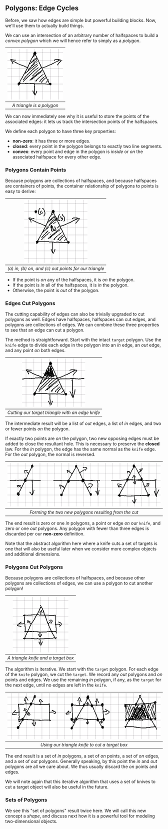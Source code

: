 ## Polygons: Edge Cycles

Before, we saw how edges are simple but powerful building blocks. Now, we'll
use them to actually build things.

We can use an intersection of an arbitrary number of halfspaces to build
a _convex polygon_ which we will hence refer to simply as a _polygon_.

| ![A triangle](./1-triangle.png) |
|:--:|
| _A triangle is a polygon_ |

We can now immediately see why it is useful to store the points of the
associated edges: it lets us track the intersection points of the halfspaces.

We define each polygon to have three key properties:

- **non-zero**: it has three or more edges.
- **closed**: every point in the polygon belongs to exactly two line segments.
- **convex**: every point and edge in the polygon is _inside_ or _on_ the
  associated halfspace for every other edge.

### Polygons Contain Points

Because polygons are collections of halfspaces, and because halfspaces
are containers of points, the container relationship of polygons to points is
easy to derive:

| ![Triangles contain points](./1-triangle-container.png) |
|:--:|
| _(a) in,  (b) on, and (c) out points for our triangle_ |

- If the point is _on_ any of the halfspaces, it is _on_ the polygon.
- If the point is _in_ all of the halfspaces, it is _in_ the polygon.
- Otherwise, the point is _out_ of the polygon.

### Edges Cut Polygons

The cutting capability of edges can also be trivially upgraded to cut
polygons as well. Edges have halfspaces, halfspaces can cut edges, and
polygons are collections of edges. We can combine these three properties to
see that an edge can cut a polygon.

The method is straightforward. Start with the intact `target` polygon. Use
the `knife` edge to divide each edge in the polygon into an _in_ edge, an
_out_ edge, and any point _on_ both edges.

| ![Our triangle cut by an edge](./1-triangle-edge-out.png) |
|:--:|
| _Cutting our target triangle with an edge knife_ |

The intermediate result will be a list of _out_ edges, a list of _in_
edges, and two or fewer points _on_ the polygon.

If exactly two points are _on_ the polygon, two new opposing edges must be
added to close the resultant hole. This is necessary to preserve the
**closed** law. For the _in_ polygon, the edge has the same normal as the
`knife` edge. For the _out_ polygon, the normal is reversed.

| ![Our triangle cut by an edge](./1-triangle-edge-cut.png) |
|:--:|
| _Forming the two new polygons resulting from the cut_ |

The end result is zero or one _in_ polygons, a point or edge _on_ our
`knife`, and zero or one _out_ polygons. Any polygon with fewer than three
edges is discarded per our **non-zero** definition.

Note that the abstract algorithm here where a knife cuts a set of targets is
one that will also be useful later when we consider more complex objects and
additional dimensions.

### Polygons Cut Polygons

Because polygons are collections of halfspaces, and because other polygons
are collections of edges, we can use a polygon to cut another polygon!

| ![Our triangle cutting a box](./1-triangle-and-box.png) |
|:--:|
| _A triangle knife and a target box_ |

The algorithm is iterative. We start with the `target` polygon. For each edge
of the `knife` polygon, we cut the `target`. We record any _out_ polygons
and _on_ points and edges. We use the remaining _in_ polygon, if any,
as the `target` for the next edge, until no edges are left in the `knife`.

| ![Our triangle cutting a box](./1-triangle-cuts-box.png) |
|:--:|
| _Using our triangle knife to cut a target box_ |

The end result is a set of _in_ polygons, a set of _on_ points, a set of _on_
edges, and a set of _out_ polygons. Generally speaking, by this point the
_in_ and _out_ polygons are all we care about. We thus usually discard the
_on_ points and edges.

We will note again that this iterative algorithm that uses a set of knives to
cut a target object will also be useful in the future.

### Sets of Polygons

We see this "set of polygons" result twice here. We will call this new
concept a _shape_, and discuss next how it is a powerful tool for modeling
two-dimensional objects.